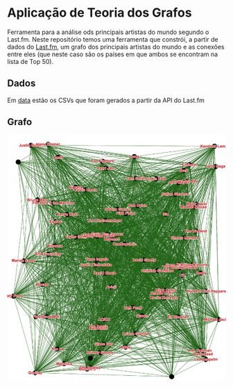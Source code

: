 # Aplicação de Teoria dos Grafos

Ferramenta para a análise ods principais artistas do mundo segundo o Last.fm.
Neste repositório temos uma ferramenta que constrói, a partir de dados do [Last.fm](https://www.last.fm/api), um grafo dos principais artistas do mundo e as conexões entre eles (que neste caso são os países em que ambos se encontram na lista de Top 50).

## Dados

Em [data](data/) estão os CSVs que foram gerados a partir da API do Last.fm

## Grafo

![graph](img/graph.png)
